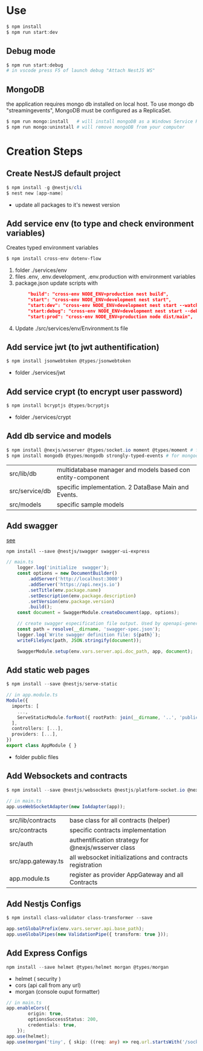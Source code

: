 # Use
``` powershell
$ npm install 
$ npm run start:dev
```

## Debug mode
``` powershell
$ npm run start:debug
# in vscode press F5 of launch debug "Attach NestJS WS"
```

## MongoDB
the application requires mongo db installed on local host. To use mongo db "streamingevents", MongoDB must be configured as a ReplicaSet. 
``` powershell
$ npm run mongo:install   # will install mongoDB as a Windows Service Replica Set
$ npm run mongo:uninstall # will remove mongoDB from your computer 
```

# Creation Steps
## Create NestJS default project
``` powershell
$ npm install -g @nestjs/cli
$ nest new [app-name]
```
- update all packages to it's newest version

## Add service env (to type and check environment variables)
Creates typed environment variables
``` powershell
$ npm install cross-env dotenv-flow
```
1. folder ./services/env
2. files .env, .env.development, .env.production with environment variables
3. package.json update scripts with   
``` json
        "build": "cross-env NODE_ENV=production nest build",
        "start": "cross-env NODE_ENV=development nest start",
        "start:dev": "cross-env NODE_ENV=development nest start --watch",
        "start:debug": "cross-env NODE_ENV=development nest start --debug --watch",
        "start:prod": "cross-env NODE_ENV=production node dist/main",
```
4. Update ./src/services/env/Environment.ts file

## Add service jwt   (to jwt authentification) 
``` powershell
$ npm install jsonwebtoken @types/jsonwebtoken
```
- folder ./services/jwt

## Add service crypt (to encrypt user password)
``` powershell
$ npm install bcryptjs @types/bcryptjs
```
- folder ./services/crypt

## Add db service and models
``` powershell
$ npm install @nexjs/wsserver @types/socket.io moment @types/moment # for models
$ npm install mongodb @types/mongodb strongly-typed-events # for mongodb
```

|  |  |
|--|--|
| src/lib/db  | multidatabase manager and models based con entity-component |
| src/service/db   | specific implementation. 2 DataBase Main and Events. |
| src/models | specific sample models |

## Add swagger 
[see](https://docs.nestjs.com/openapi/introduction)
``` shell
npm install --save @nestjs/swagger swagger-ui-express
```

``` typescript
// main.ts
    logger.log('initialize  swagger');
    const options = new DocumentBuilder()
        .addServer('http://localhost:3000')
        .addServer('https://api.nexjs.io')
        .setTitle(env.package.name)
        .setDescription(env.package.description)
        .setVersion(env.package.version)
        .build();
    const document = SwaggerModule.createDocument(app, options);

    // create swagger especification file output. Used by openapi-generator.
    const path = resolve(__dirname, 'swagger-spec.json');
    logger.log(`Write swagger definition file: ${path}`);
    writeFileSync(path, JSON.stringify(document));

    SwaggerModule.setup(env.vars.server.api.doc_path, app, document);
```
## Add static web pages
``` powershell
$ npm install --save @nestjs/serve-static
```
``` typescript
// in app.module.ts
Module({
  imports: [
    ...,
    ServeStaticModule.forRoot({ rootPath: join(__dirname, '..', 'public') }),
  ],
  controllers: [...],
  providers: [...],
})
export class AppModule { }
```
- folder public files

## Add Websockets and contracts
``` powershell
$ npm install --save @nestjs/websockets @nestjs/platform-socket.io @nexjs/wsserver
```
``` typescript
// in main.ts
app.useWebSocketAdapter(new IoAdapter(app));
```
|  |  |
|--|--|
| src/lib/contracts | base class for all contracts (helper)
| src/contracts | specific contracts implementation
| src/auth | authentification strategy for @nexjs/wsserver class
| src/app.gateway.ts | all websocket initializations and contracts registration
| app.module.ts | register as provider AppGateway and all Contracts


## Add Nestjs Configs
``` powershell
$ npm install class-validator class-transformer --save
```
``` typescript
app.setGlobalPrefix(env.vars.server.api.base_path);
app.useGlobalPipes(new ValidationPipe({ transform: true }));
```

## Add Express Configs
``` powershell
npm install --save helmet @types/helmet morgan @types/morgan
```
- helmet ( security )
- cors (api call from any url)
- morgan (console ouput formatter)
``` typescript
// in main.ts
app.enableCors({
        origin: true,
        optionsSuccessStatus: 200,
        credentials: true,
    });
app.use(helmet);
app.use(morgan('tiny', { skip: ((req: any) => req.url.startsWith('/socket.io')) }));
```

